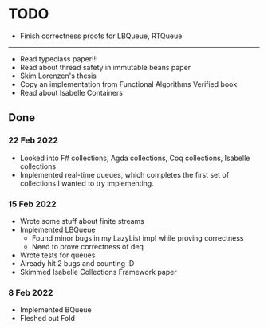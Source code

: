 # TODO

- Finish correctness proofs for LBQueue, RTQueue
---
- Read typeclass paper!!!
- Read about thread safety in immutable beans paper
- Skim Lorenzen's thesis
- Copy an implementation from Functional Algorithms Verified book
- Read about Isabelle Containers


## Done

### 22 Feb 2022
- Looked into F# collections, Agda collections, Coq collections, Isabelle collections
- Implemented real-time queues, which completes the first set of collections I wanted to try implementing.

### 15 Feb 2022
- Wrote some stuff about finite streams
- Implemented LBQueue
  - Found minor bugs in my LazyList impl while proving correctness
  - Need to prove correctness of deq
- Wrote tests for queues
- Already hit 2 bugs and counting :D
- Skimmed Isabelle Collections Framework paper

### 8 Feb 2022
- Implemented BQueue
- Fleshed out Fold